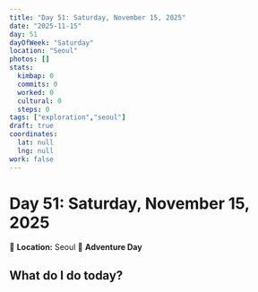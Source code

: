 ```yaml
---
title: "Day 51: Saturday, November 15, 2025"
date: "2025-11-15"
day: 51
dayOfWeek: "Saturday"
location: "Seoul"
photos: []
stats:
  kimbap: 0
  commits: 0
  worked: 0
  cultural: 0
  steps: 0
tags: ["exploration","seoul"]
draft: true
coordinates:
  lat: null
  lng: null
work: false
---
```

# Day 51: Saturday, November 15, 2025

📍 **Location:** Seoul
🎒 **Adventure Day**

## What do I do today?


